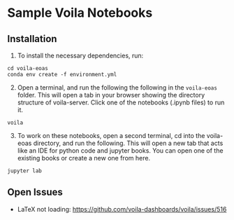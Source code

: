 # Sample Voila Notebooks

## Installation

1. To install the necessary dependencies, run:
```
cd voila-eoas
conda env create -f environment.yml
```

2. Open a terminal, and run the following the following in the `voila-eoas` folder.
This will open a tab in your browser showing the directory structure of voila-server.
Click one of the notebooks (.ipynb files) to run it.
```
voila
```

3. To work on these notebooks, open a second terminal, cd into the voila-eoas directory,
and run the following. This will open a new tab that acts like an IDE for python
code and jupyter books. You can open one of the existing books or create a new one
from here.
```
jupyter lab
```

## Open Issues
- LaTeX not loading: https://github.com/voila-dashboards/voila/issues/516

